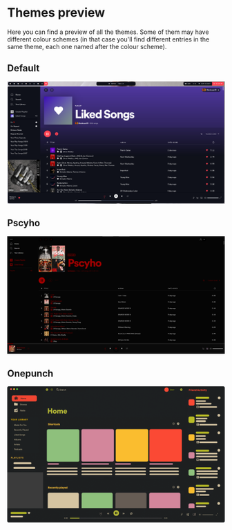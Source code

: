 # Themes preview

Here you can find a preview of all the themes. Some of them may have different colour schemes (in that case you'll find different entries in the same theme, each one named after the colour scheme).

## Default

![Ocean Screenshot](Default/ocean.png)

## Pscyho

![Psycho Screenshot](/Psycho/screenshot.png)

## Onepunch

![Onepunch](Onepunch/\__Home.png)
